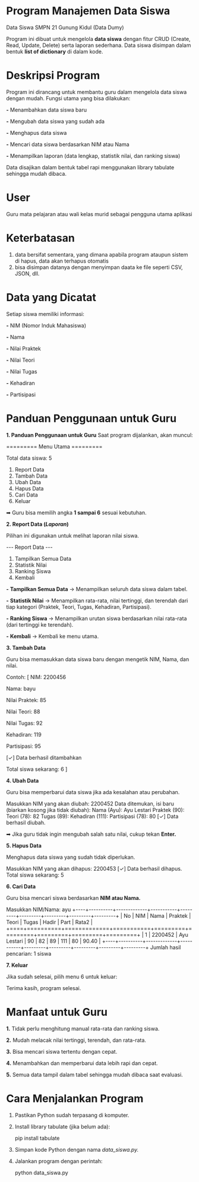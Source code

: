 # Program Manajemen Data Siswa
Data Siswa SMPN 21 Gunung Kidul (Data Dumy)

Program ini dibuat untuk mengelola **data siswa** dengan fitur CRUD (Create, Read, Update, Delete) serta laporan sederhana.
Data siswa disimpan dalam bentuk **list of dictionary** di dalam kode.

# Deskripsi Program
Program ini dirancang untuk membantu guru dalam mengelola data siswa dengan mudah.
Fungsi utama yang bisa dilakukan:

**-** Menambahkan data siswa baru

**-** Mengubah data siswa yang sudah ada

**-** Menghapus data siswa

**-** Mencari data siswa berdasarkan NIM atau Nama

**-** Menampilkan laporan (data lengkap, statistik nilai, dan ranking siswa)

Data disajikan dalam bentuk tabel rapi menggunakan library tabulate sehingga mudah dibaca.

# User
Guru mata pelajaran atau wali kelas murid sebagai pengguna utama aplikasi

# Keterbatasan
1. data bersifat sementara, yang dimana apabila program ataupun sistem di hapus, data akan terhapus otomatis
2. bisa disimpan datanya dengan menyimpan daata ke file seperti CSV, JSON, dll.


# Data yang Dicatat

Setiap siswa memiliki informasi:

**-** NIM (Nomor Induk Mahasiswa)

**-** Nama

**-** Nilai Praktek

**-** Nilai Teori

**-** Nilai Tugas

**-** Kehadiran

**-** Partisipasi


# Panduan Penggunaan untuk Guru

**1. Panduan Penggunaan untuk Guru**
Saat program dijalankan, akan muncul:

========= Menu Utama ========= 

Total data siswa: 5

1. Report Data  
2. Tambah Data
3. Ubah Data
4. Hapus Data
5. Cari Data
6. Keluar


➡ Guru bisa memilih angka **1 sampai 6** sesuai kebutuhan.

**2. Report Data (_Laporan_)**

Pilihan ini digunakan untuk melihat laporan nilai siswa.

--- Report Data ---
1. Tampilkan Semua Data
2. Statistik Nilai
3. Ranking Siswa
4. Kembali


**-** **Tampilkan Semua Data** → Menampilkan seluruh data siswa dalam tabel.

**-** **Statistik Nilai** → Menampilkan rata-rata, nilai tertinggi, dan terendah dari tiap kategori (Praktek, Teori, Tugas, Kehadiran, Partisipasi).

**-** **Ranking Siswa** → Menampilkan urutan siswa berdasarkan nilai rata-rata (dari tertinggi ke terendah).

**-** **Kembali** → Kembali ke menu utama.


**3. Tambah Data**

Guru bisa memasukkan data siswa baru dengan mengetik NIM, Nama, dan nilai.

Contoh:
[
NIM: 2200456

Nama: bayu

Nilai Praktek: 85

Nilai Teori: 88

Nilai Tugas: 92

Kehadiran: 119

Partisipasi: 95

[✓] Data berhasil ditambahkan

Total siswa sekarang: 6
]

**4. Ubah Data**

Guru bisa memperbarui data siswa jika ada kesalahan atau perubahan.

Masukkan NIM yang akan diubah: 2200452
Data ditemukan, isi baru (biarkan kosong jika tidak diubah):
Nama (Ayu): Ayu Lestari
Praktek (90):
Teori (78): 82
Tugas (89):
Kehadiran (111):
Partisipasi (78): 80
[✓] Data berhasil diubah.


➡ Jika guru tidak ingin mengubah salah satu nilai, cukup tekan **Enter.**

**5. Hapus Data**

Menghapus data siswa yang sudah tidak diperlukan.

Masukkan NIM yang akan dihapus: 2200453
[✓] Data berhasil dihapus.
Total siswa sekarang: 5

**6. Cari Data**

Guru bisa mencari siswa berdasarkan **NIM atau Nama.**

Masukkan NIM/Nama: ayu
+----+----------+-------------+-----------+---------+---------+---------+---------+---------+
| No | NIM      | Nama        |   Praktek |   Teori |   Tugas |   Hadir |   Part  |   Rata2 |
+====+==========+=============+===========+=========+=========+=========+=========+=========+
|  1 | 2200452  | Ayu Lestari |        90 |      82 |      89 |     111 |      80 |   90.40 |
+----+----------+-------------+-----------+---------+---------+---------+---------+---------+
Jumlah hasil pencarian: 1 siswa

**7. Keluar**

Jika sudah selesai, pilih menu 6 untuk keluar:

Terima kasih, program selesai.


# Manfaat untuk Guru


**1.** Tidak perlu menghitung manual rata-rata dan ranking siswa.

**2.** Mudah melacak nilai tertinggi, terendah, dan rata-rata.

**3.** Bisa mencari siswa tertentu dengan cepat.

**4.** Menambahkan dan memperbarui data lebih rapi dan cepat.

**5.** Semua data tampil dalam tabel sehingga mudah dibaca saat evaluasi.

# Cara Menjalankan Program

1. Pastikan Python sudah terpasang di komputer.

2. Install library tabulate (jika belum ada):

    pip install tabulate

3. Simpan kode Python dengan nama _data_siswa.py._

4. Jalankan program dengan perintah:

    python data_siswa.py

